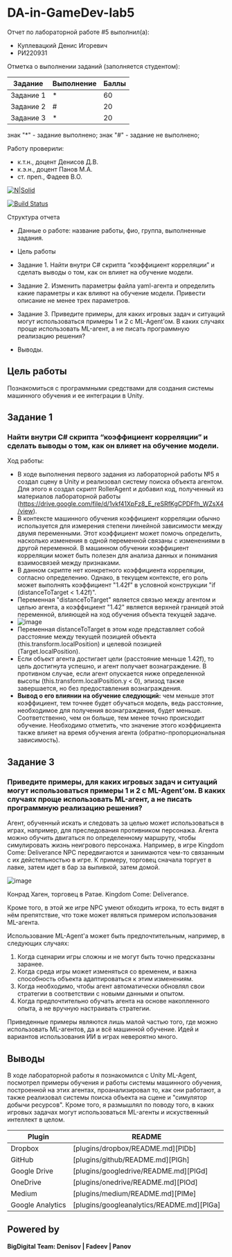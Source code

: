 # DA-in-GameDev-lab5

Отчет по лабораторной работе #5 выполнил(а):
- Куплевацкий Денис Игоревич
- РИ220931

Отметка о выполнении заданий (заполняется студентом):

| Задание | Выполнение | Баллы |
| ------ | ------ | ------ |
| Задание 1 | * | 60 |
| Задание 2 | # | 20 |
| Задание 3 | * | 20 |

знак "*" - задание выполнено; знак "#" - задание не выполнено;

Работу проверили:
- к.т.н., доцент Денисов Д.В.
- к.э.н., доцент Панов М.А.
- ст. преп., Фадеев В.О.

[![N|Solid](https://cldup.com/dTxpPi9lDf.thumb.png)](https://nodesource.com/products/nsolid)

[![Build Status](https://travis-ci.org/joemccann/dillinger.svg?branch=master)](https://travis-ci.org/joemccann/dillinger)

Структура отчета

- Данные о работе: название работы, фио, группа, выполненные задания.
  
- Цель работы

- Задание 1. Найти внутри C# скрипта “коэффициент корреляции” и сделать выводы о том, как он влияет на обучение модели.

- Задание 2. Изменить параметры файла yaml-агента и определить какие параметры и как влияют на обучение модели. Привести описание не менее трех параметров.
  
- Задание 3. Приведите примеры, для каких игровых задач и ситуаций могут использоваться примеры 1 и 2 с ML-Agent’ом. В каких случаях проще использовать ML-агент, а не писать программную реализацию решения?
  
- Выводы.

## Цель работы
Познакомиться с программными средствами для создания системы машинного обучения и ее интеграции в Unity.

## Задание 1
### Найти внутри C# скрипта “коэффициент корреляции” и сделать выводы о том, как он влияет на обучение модели.
 
Ход работы: 
- В ходе выполнения первого задания из лабораторной работы №5 я создал сцену в Unity и реализовал систему поиска объекта агентом. Для этого я создал скрипт RollerAgent и добавил код, полученный из материалов лабораторной работы (https://drive.google.com/file/d/1vkf41XpFz8_E_reSRfKgCPDFfh_WZsX4/view).
- В контексте машинного обучения коэффициент корреляции обычно используется для измерения степени линейной зависимости между двумя переменными. Этот коэффициент может помочь определить, насколько изменения в одной переменной связаны с изменениями в другой переменной. В машинном обучении коэффициент корреляции может быть полезен для анализа данных и понимания взаимосвязей между признаками.
- В данном скрипте нет конкретного коэффициента корреляции, согласно определению. Однако, в текущем контексте, его роль может выполнять коэффициент "1.42f" в условной конструкции "if (distanceToTarget < 1.42f)".
- Переменная "distanceToTarget" является связью между агентом и целью агента, а коэффициент "1.42" является верхней границей этой переменной, влияющей на ход обучения объекта текущей задаче.
- ![image](https://github.com/parallaxD/DA-in-GameDev-lab5/assets/81700733/58e7c11d-6b63-4ba0-b570-2bd4807b5633)
- Переменная distanceToTarget в этом коде представляет собой расстояние между текущей позицией объекта (this.transform.localPosition) и целевой позицией (Target.localPosition).
- Если объект агента достигает цели (расстояние меньше 1.42f), то цель достигнута успешно, и агент получает вознаграждение. В противном случае, если агент опускается ниже определенной высоты (this.transform.localPosition.y < 0), эпизод также завершается, но без предоставления вознаграждения.
- **Вывод о его влиянии на обучение следующий:** чем меньше этот коэффициент, тем точнее будет обучаться модель, ведь расстояние, необходимое для получения вознаграждения, будет меньше. Соответственно, чем он больше, тем менее точно происходит обучение. Необходимо отметить, что значение этого коэффициента также влияет на время обучения агента (обратно-пропорциональная зависимость).



## Задание 3
### Приведите примеры, для каких игровых задач и ситуаций могут использоваться примеры 1 и 2 с ML-Agent’ом. В каких случаях проще использовать ML-агент, а не писать программную реализацию решения?

Агент, обученный искать и следовать за целью может использоваться в играх, например, для преследования противником персонажа.
Агента можно обучить двигаться по определенному маршруту, чтобы симулировать жизнь неигрового персонажа. Например, в игре Kingdom Come: Deliverance NPC передвигаются и занимаются чем-то связанным с их дейстельностью в игре. К примеру, торговец сначала торгует в лавке, затем идет в бар за выпивкой, затем домой.


![image](https://github.com/parallaxD/DA-in-GameDev-lab5/assets/81700733/7c5b736b-c5cf-4e1e-bb6f-039bb7c0ed6f)

Конрад Хаген, торговец в Ратае. Kingdom Come: Deliverance.



Кроме того, в этой же игре NPC умеют обходить игрока, то есть видят в нём препятствие, что тоже может являться примером использования ML-агента.

Использование ML-Agent'а может быть предпочтительным, например, в следующих случаях:
1) Когда сценарии игры сложны и не могут быть точно предсказаны заранее.
2) Когда среда игры может изменяться со временем, и важна способность объекта адаптироваться к этим изменениям.
3) Когда необходимо, чтобы агент автоматически обновлял свои стратегии в соответствии с новыми данными и опытом.
4) Когда предпочтительно обучать агента на основе накопленного опыта, а не вручную настраивать стратегии.

Приведенные примеры являются лишь малой частью того, где можно использовать ML-агентов, да и всё машинной обучение. Идей и вариантов использования ИИ в играх невероятно много.



## Выводы

В ходе лабораторной работы я познакомился с Unity ML-Agent, посмотрел примеры обучения и работы системы машинного обучения, построенной на этих агентах, проанализировал то, как они работают, а также реализовал системы поиска объекта на сцене и "симулятор добычи ресурсов". 
Кроме того, я размышлял по поводу того, в каких игровых задачах могут использоваться ML-агенты и искуственный интеллект в целом.

| Plugin | README |
| ------ | ------ |
| Dropbox | [plugins/dropbox/README.md][PlDb] |
| GitHub | [plugins/github/README.md][PlGh] |
| Google Drive | [plugins/googledrive/README.md][PlGd] |
| OneDrive | [plugins/onedrive/README.md][PlOd] |
| Medium | [plugins/medium/README.md][PlMe] |
| Google Analytics | [plugins/googleanalytics/README.md][PlGa] |

## Powered by

**BigDigital Team: Denisov | Fadeev | Panov**
